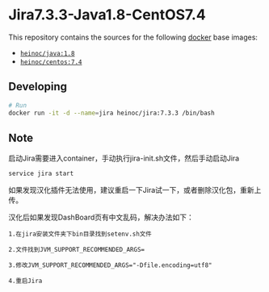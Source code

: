
# Jira7.3.3-Java1.8-CentOS7.4


This repository contains the sources for the following [docker](https://docker.io) base images:
- [`heinoc/java:1.8`](https://hub.docker.com/r/heinoc/java/)
- [`heinoc/centos:7.4`](https://hub.docker.com/r/heinoc/centos/)


## Developing

```bash
# Run
docker run -it -d --name=jira heinoc/jira:7.3.3 /bin/bash
```


## Note

启动Jira需要进入container，手动执行jira-init.sh文件，然后手动启动Jira
```bash
service jira start
```

如果发现汉化插件无法使用，建议重启一下Jira试一下，或者删除汉化包，重新上传。


汉化后如果发现DashBoard页有中文乱码，解决办法如下：
```
1.在jira安装文件夹下bin目录找到setenv.sh文件

2.文件找到JVM_SUPPORT_RECOMMENDED_ARGS=

3.修改JVM_SUPPORT_RECOMMENDED_ARGS="-Dfile.encoding=utf8"

4.重启Jira
```